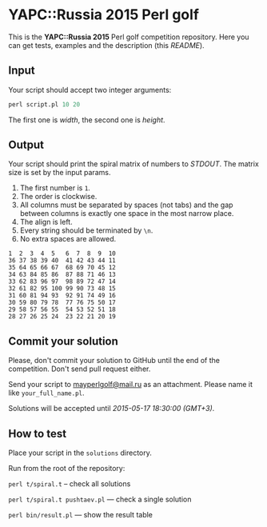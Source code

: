 YAPC::Russia 2015 Perl golf
===========================

This is the **YAPC::Russia 2015** Perl golf competition repository. Here you can get tests, examples and the description (this _README_).

Input
-----

Your script should accept two integer arguments:

```perl
perl script.pl 10 20
```

The first one is _width_, the second one is _height_.

Output
------

Your script should print the spiral matrix of numbers to _STDOUT_. The matrix size is set by the input params.

1. The first number is `1`.
1. The order is clockwise.
1. All columns must be separated by spaces (not tabs) and the gap between columns is exactly one space in the most narrow place.
1. The align is left.
1. Every string should be terminated by `\n`.
1. No extra spaces are allowed.

```
1  2  3  4  5   6  7  8  9  10
36 37 38 39 40  41 42 43 44 11
35 64 65 66 67  68 69 70 45 12
34 63 84 85 86  87 88 71 46 13
33 62 83 96 97  98 89 72 47 14
32 61 82 95 100 99 90 73 48 15
31 60 81 94 93  92 91 74 49 16
30 59 80 79 78  77 76 75 50 17
29 58 57 56 55  54 53 52 51 18
28 27 26 25 24  23 22 21 20 19

```

Commit your solution
--------------------

Please, don't commit your solution to GitHub until the end of the competition. Don't send pull request either.

Send your script to mayperlgolf@mail.ru as an attachment. Please name it like `your_full_name.pl`.

Solutions will be accepted until _2015-05-17 18:30:00 (GMT+3)_.

How to test
-----------

Place your script in the `solutions` directory.

Run from the root of the repository:

`perl t/spiral.t` – check all solutions

`perl t/spiral.t pushtaev.pl` — check a single solution

`perl bin/result.pl` — show the result table
